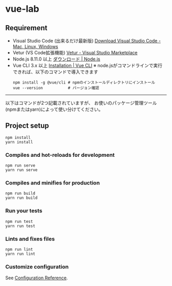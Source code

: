# vue-lab

## Requirement

- Visual Studio Code (出来るだけ最新版)
  [Download Visual Studio Code - Mac, Linux, Windows](https://code.visualstudio.com/download)
- Vetur (VS Code拡張機能)
  [Vetur - Visual Studio Marketplace](https://marketplace.visualstudio.com/items?itemName=octref.vetur)
- Node.js 8.11.0 以上
  [ダウンロード | Node.js](https://nodejs.org/ja/download/)
- Vue CLI 3.x 以上
  [Installation | Vue CLI](https://cli.vuejs.org/guide/installation.html)
  ※ node.jsがコマンドラインで実行できれば、以下のコマンドで導入できます
  ```shell
  npm install -g @vue/cli # npmのインストールディレクトリにインストール
  vue --version           # バージョン確認
  ```

---

以下はコマンドが2つ記載されていますが、
お使いのパッケージ管理ツール(npmまたはyarn)によって使い分けてください。

## Project setup
```shell
npm install
yarn install
```

### Compiles and hot-reloads for development
```shell
npm run serve
yarn run serve
```

### Compiles and minifies for production
```shell
npm run build
yarn run build
```

### Run your tests
```shell
npm run test
yarn run test
```

### Lints and fixes files
```shell
npm run lint
yarn run lint
```

### Customize configuration
See [Configuration Reference](https://cli.vuejs.org/config/).
